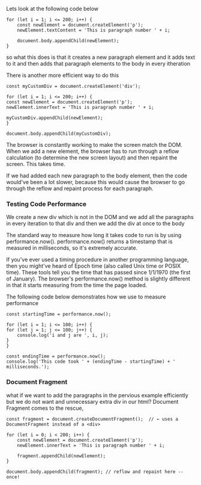 Lets look at the following code below 

    for (let i = 1; i <= 200; i++) {
        const newElement = document.createElement('p');
        newElement.textContent = 'This is paragraph number ' + i;

        document.body.appendChild(newElement);
    }

so what this does is that it creates a new paragraph element and it adds text to it and then adds that paragraph elements to the body in every itheration

There is another more efficient way to do this

    const myCustomDiv = document.createElement('div');

    for (let i = 1; i <= 200; i++) {
    const newElement = document.createElement('p');
    newElement.innerText = 'This is paragraph number ' + i;

    myCustomDiv.appendChild(newElement);
    }

    document.body.appendChild(myCustomDiv);

The browser is constantly working to make the screen match the DOM. When we add a new element, the browser has to run through a reflow calculation (to determine the new screen layout) and then repaint the screen. This takes time.

If we had added each new paragraph to the body element, then the code would've been a lot slower, because this would cause the browser to go through the reflow and repaint process for each paragraph. 

### Testing Code Performance
We create a new div which is not in the DOM and we add all the paragraphs in every iteration to that div and then we add the div at once to the body

The standard way to measure how long it takes code to run is by using performance.now(). performance.now() returns a timestamp that is measured in milliseconds, so it's extremely accurate.

If you've ever used a timing procedure in another programming language, then you might've heard of Epoch time (also called Unix time or POSIX time). These tools tell you the time that has passed since 1/1/1970 (the first of January). The browser's performance.now() method is slightly different in that it starts measuring from the time the page loaded.

The following code below demonstrates how we use to measure performance

    const startingTime = performance.now();

    for (let i = 1; i <= 100; i++) { 
    for (let j = 1; j <= 100; j++) {
        console.log('i and j are ', i, j);
    }
    }

    const endingTime = performance.now();
    console.log('This code took ' + (endingTime - startingTime) + ' milliseconds.');

### Document Fragment

what if we want to add the paragraphs in the pervious example efficiently but we do not want and unnecessary extra div in our html? Document Fragment comes to the rescue,

    const fragment = document.createDocumentFragment();  // ← uses a DocumentFragment instead of a <div>

    for (let i = 0; i < 200; i++) {
        const newElement = document.createElement('p');
        newElement.innerText = 'This is paragraph number ' + i;

        fragment.appendChild(newElement);
    }

    document.body.appendChild(fragment); // reflow and repaint here -- once!

